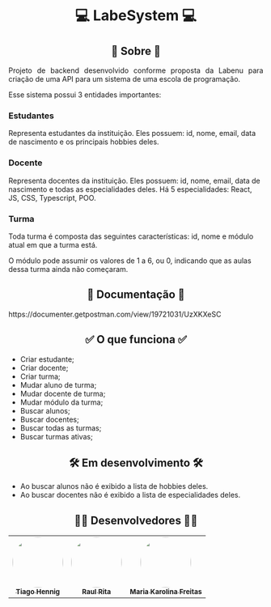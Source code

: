 <h1 align="center"> 💻 LabeSystem 💻</h1>

<h2 align="center"> 📃 Sobre 📃</h2>
<p align="justify"> Projeto de backend desenvolvido conforme proposta da Labenu para criação de uma API para um sistema de uma escola de programação.</p>

Esse sistema possui 3 entidades importantes:

<h3> Estudantes </h3>

<p> Representa estudantes da instituição. Eles possuem: id, nome, email, data de nascimento e os principais hobbies deles. </p>

<h3> Docente </h3>

<p> Representa docentes da instituição. Eles possuem: id, nome, email, data de nascimento e todas as especialidades deles. Há 5 especialidades: React, JS, CSS, Typescript, POO. </p>

<h3> Turma </h3>

<p> Toda turma é composta das seguintes características: id, nome e módulo atual em que a turma está. </p>
<p> O módulo pode assumir os valores de 1 a 6, ou 0, indicando que as aulas dessa turma ainda não começaram. </p>

<h2 align="center"> 📝 Documentação 📝 </h2>

<p> https://documenter.getpostman.com/view/19721031/UzXKXeSC </p>

<h2 align="center"> ✅ O que funciona ✅ </h2>

* Criar estudante;
* Criar docente;
* Criar turma;
* Mudar aluno de turma;
* Mudar docente de turma;
* Mudar módulo da turma;
* Buscar alunos;
* Buscar docentes;
* Buscar todas as turmas;
* Buscar turmas ativas;

<h2 align="center"> 🛠 Em desenvolvimento 🛠 </h2>

* Ao buscar alunos não é exibido a lista de hobbies deles.
* Ao buscar docentes não é exibido a lista de especialidades deles.

<h2 align="center">👨‍💻 Desenvolvedores 👩‍💻</h2>

<table align="center"> 
<tr>
 
<td align="center"><a href="https://github.com/tiagohennig"><img style="border-radius: 50%" src="https://avatars.githubusercontent.com/u/86529848?v=4" width="100px" alt=""/>
 <br />
 <sub><b>Tiago Hennig</b></sub></a> <a href="https://github.com/tiagohennig"></a></td>

 <td align="center"><a href="https://github.com/raul-rita"><img style="border-radius: 50%" src="https://avatars.githubusercontent.com/u/93088559?v=4" width="100px" alt=""/>
 <br />
 <sub><b>Raul Rita</b></sub></a> <a href="https://github.com/raul-rita"></a></td>
  
<td align="center"><a href="https://github.com/Maria-Karolina"><img style="border-radius: 50%" src="https://avatars.githubusercontent.com/u/88107710?v=4" width="100px" alt=""/>
 <br />
 <sub><b>Maria Karolina Freitas </b></sub></a> <a href="https://github.com/Maria-Karolina"></a></td>
  
</tr>
  
</table>
